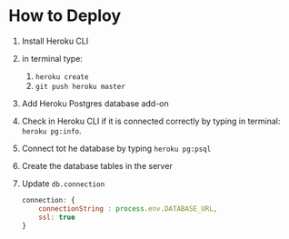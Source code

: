 # How to Deploy

1. Install Heroku CLI
2. in terminal type:
   1. `heroku create`
   2. `git push heroku master`
3. Add Heroku Postgres database add-on
4. Check in Heroku CLI if it is connected correctly by typing in terminal: `heroku pg:info`.
5. Connect tot he database by typing `heroku pg:psql`
6. Create the database tables in the server
7. Update `db.connection`

   ```Javascript
   connection: {
       connectionString : process.env.DATABASE_URL,
       ssl: true
   }
    ```
